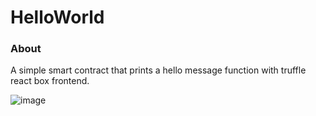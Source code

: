 # HelloWorld

### About
A simple smart contract that prints a hello message function with truffle react box frontend.

![image](https://user-images.githubusercontent.com/55842142/142831943-257d97da-e31c-4785-a7ee-d3dcbca4b5f2.png)

